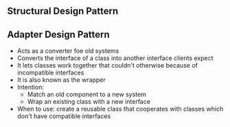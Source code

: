 ## Structural Design Pattern

## Adapter Design Pattern

- Acts as a converter foe old systems
- Converts the interface of a class into another interface clients expect
- It lets classes work together that couldn't otherwise because of incompatible interfaces
- It is also known as the wrapper
- Intention:
  - Match an old component to a new system
  - Wrap an existing class with a new interface
- When to use: create a reusable class that cooperates with classes which don't have compatible interfaces